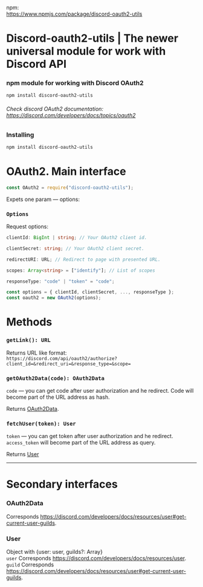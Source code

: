 npm:  
https://www.npmjs.com/package/discord-oauth2-utils

# Discord-oauth2-utils | The newer universal module for work with Discord API
### npm module for working with Discord OAuth2
`npm install discord-oauth2-utils`  
###### Check discord OAuth2 documentation: https://discord.com/developers/docs/topics/oauth2

### Installing

```bash
npm install discord-oauth2-utils
```

# OAuth2. Main interface
```js
const OAuth2 = require("discord-oauth2-utils");
```
Expets one param — options:

### `Options`


Request options:
```ts
clientId: BigInt | string; // Your OAuth2 client id. 

clientSecret: string; // Your OAuth2 client secret.

redirectURI: URL; // Redirect to page with presented URL.

scopes: Array<string> = ["identify"]; // List of scopes

responseType: "code" | "token" = "code";
```
```js
const options = { clientId, clientSecret, ..., responseType };
const oauth2 = new OAuth2(options);
```

# Methods

### `getLink(): URL`

Returns URL like format:  
`https://discord.com/api/oauth2/authorize?client_id=&redirect_uri=&response_type=&scope=`




### `getOAuth2Data(code): OAuth2Data`
`code` — you can get code after user authorization and he redirect. Code will become part of the URL address as hash.

Returns [OAuth2Data](#oauth2data).

### `fetchUser(token): User`
`token` — you can get token after user authorization and he redirect. `access_token` will become part of the URL address as query.

Returns [User](#user)
***
# Secondary interfaces
### OAuth2Data 
Corresponds https://discord.com/developers/docs/resources/user#get-current-user-guilds.  
### User
Object with {user: user, guilds?: Array<guild>}  
`user` Corresponds https://discord.com/developers/docs/resources/user.  
`guild` Corresponds https://discord.com/developers/docs/resources/user#get-current-user-guilds.
